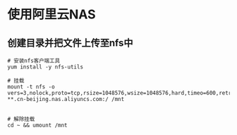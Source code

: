 


# 使用阿里云NAS

## 创建目录并把文件上传至nfs中
```
# 安装nfs客户端工具
yum install -y nfs-utils

# 挂载
mount -t nfs -o vers=3,nolock,proto=tcp,rsize=1048576,wsize=1048576,hard,timeo=600,retrans=2,noresvport **.cn-beijing.nas.aliyuncs.com:/ /mnt


# 解除挂载
cd ~ && umount /mnt
```

